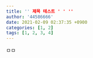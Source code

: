 ```yaml
---
title: '' 제목 테스트 ' ' ''
author: '44586666'
date: 2021-02-09 02:37:35 +0900
categories: [1, 2]
tags: [1, 2, 3, 4]
---
```

ㅁㅁ